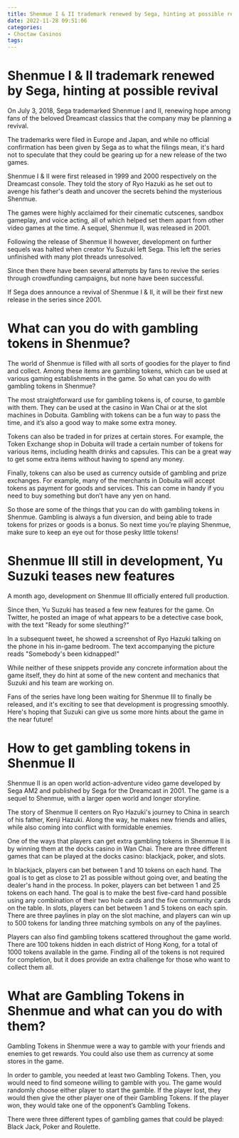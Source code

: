 ```yaml
---
title: Shenmue I & II trademark renewed by Sega, hinting at possible revival 
date: 2022-11-28 09:51:06
categories:
- Choctaw Casinos
tags:
---
```



#  Shenmue I & II trademark renewed by Sega, hinting at possible revival 

On July 3, 2018, Sega trademarked Shenmue I and II, renewing hope among fans of the beloved Dreamcast classics that the company may be planning a revival.

The trademarks were filed in Europe and Japan, and while no official confirmation has been given by Sega as to what the filings mean, it's hard not to speculate that they could be gearing up for a new release of the two games.

Shenmue I & II were first released in 1999 and 2000 respectively on the Dreamcast console. They told the story of Ryo Hazuki as he set out to avenge his father's death and uncover the secrets behind the mysterious Shenmue.

The games were highly acclaimed for their cinematic cutscenes, sandbox gameplay, and voice acting, all of which helped set them apart from other video games at the time. A sequel, Shenmue II, was released in 2001.

Following the release of Shenmue II however, development on further sequels was halted when creator Yu Suzuki left Sega. This left the series unfinished with many plot threads unresolved.

Since then there have been several attempts by fans to revive the series through crowdfunding campaigns, but none have been successful.

If Sega does announce a revival of Shenmue I & II, it will be their first new release in the series since 2001.

#  What can you do with gambling tokens in Shenmue? 

The world of Shenmue is filled with all sorts of goodies for the player to find and collect. Among these items are gambling tokens, which can be used at various gaming establishments in the game. So what can you do with gambling tokens in Shenmue?

The most straightforward use for gambling tokens is, of course, to gamble with them. They can be used at the casino in Wan Chai or at the slot machines in Dobuita. Gambling with tokens can be a fun way to pass the time, and it’s also a good way to make some extra money.

Tokens can also be traded in for prizes at certain stores. For example, the Token Exchange shop in Dobuita will trade a certain number of tokens for various items, including health drinks and capsules. This can be a great way to get some extra items without having to spend any money.

Finally, tokens can also be used as currency outside of gambling and prize exchanges. For example, many of the merchants in Dobuita will accept tokens as payment for goods and services. This can come in handy if you need to buy something but don’t have any yen on hand.

So those are some of the things that you can do with gambling tokens in Shenmue. Gambling is always a fun diversion, and being able to trade tokens for prizes or goods is a bonus. So next time you’re playing Shenmue, make sure to keep an eye out for those pesky little tokens!

#  Shenmue III still in development, Yu Suzuki teases new features 

A month ago, development on Shenmue III officially entered full production.

Since then, Yu Suzuki has teased a few new features for the game. 
On Twitter, he posted an image of what appears to be a detective case book, with the text "Ready for some sleuthing?"

In a subsequent tweet, he showed a screenshot of Ryo Hazuki talking on the phone in his in-game bedroom. The text accompanying the picture reads "Somebody's been kidnapped!"

While neither of these snippets provide any concrete information about the game itself, they do hint at some of the new content and mechanics that Suzuki and his team are working on. 

 Fans of the series have long been waiting for Shenmue III to finally be released, and it's exciting to see that development is progressing smoothly. Here's hoping that Suzuki can give us some more hints about the game in the near future!

#  How to get gambling tokens in Shenmue II 

Shenmue II is an open world action-adventure video game developed by Sega AM2 and published by Sega for the Dreamcast in 2001. The game is a sequel to Shenmue, with a larger open world and longer storyline.

The story of Shenmue II centers on Ryo Hazuki's journey to China in search of his father, Kenji Hazuki. Along the way, he makes new friends and allies, while also coming into conflict with formidable enemies.

One of the ways that players can get extra gambling tokens in Shenmue II is by winning them at the docks casino in Wan Chai. There are three different games that can be played at the docks casino: blackjack, poker, and slots.

In blackjack, players can bet between 1 and 10 tokens on each hand. The goal is to get as close to 21 as possible without going over, and beating the dealer's hand in the process. In poker, players can bet between 1 and 25 tokens on each hand. The goal is to make the best five-card hand possible using any combination of their two hole cards and the five community cards on the table. In slots, players can bet between 1 and 5 tokens on each spin. There are three paylines in play on the slot machine, and players can win up to 500 tokens for landing three matching symbols on any of the paylines. 

Players can also find gambling tokens scattered throughout the game world. There are 100 tokens hidden in each district of Hong Kong, for a total of 1000 tokens available in the game. Finding all of the tokens is not required for completion, but it does provide an extra challenge for those who want to collect them all.

#  What are Gambling Tokens in Shenmue and what can you do with them?

Gambling Tokens in Shenmue were a way to gamble with your friends and enemies to get rewards. You could also use them as currency at some stores in the game.

In order to gamble, you needed at least two Gambling Tokens. Then, you would need to find someone willing to gamble with you. The game would randomly choose either player to start the gamble. If the player lost, they would then give the other player one of their Gambling Tokens. If the player won, they would take one of the opponent’s Gambling Tokens.

There were three different types of gambling games that could be played: Black Jack, Poker and Roulette.